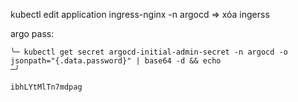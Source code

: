kubectl edit application ingress-nginx -n argocd => xóa ingerss

argo pass: 
```
╰─ kubectl get secret argocd-initial-admin-secret -n argocd -o jsonpath="{.data.password}" | base64 -d && echo                                                                 ─╯

ibhLYtMlTn7mdpag
```